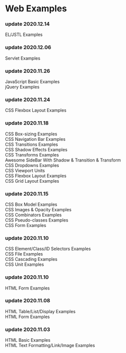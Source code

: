 # Web Examples
### update 2020.12.14
EL/JSTL Examples
### update 2020.12.06
Servlet Examples
### update 2020.11.26
JavaScript Basic Examples  
jQuery Examples  
### update 2020.11.24
CSS Flexbox Layout Examples   
### update 2020.11.18
CSS Box-sizing Examples   
CSS Navigation Bar Examples   
CSS Transitions Examples   
CSS Shadow Effects Examples  
CSS Transforms Examples   
Awesome SideBar With Shadow & Transition & Transform   
CSS Dropdowns Examples   
CSS Viewport Units   
CSS Flexbox Layout Examples   
CSS Grid Layout Examples   
### update 2020.11.15
CSS Box Model Examples   
CSS Images & Opacity Examples   
CSS Combinators Examples   
CSS Pseudo-classes Examples   
CSS Form Examples
### update 2020.11.10
CSS Element/Class/ID Selectors Examples   
CSS File Examples   
CSS Cascading Examples   
CSS Unit Examples   
### update 2020.11.10
HTML Form Examples
### update 2020.11.08
HTML Table/List/Display Examples  
HTML Form Examples
### update 2020.11.03
HTML Basic Examples   
HTML Text Formatting/Link/Image Examples